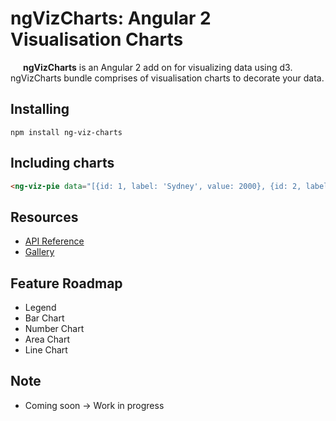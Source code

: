 # ngVizCharts: Angular 2 Visualisation Charts

<a href="#"><img src="" align="left" hspace="10" vspace="6"></a>

**ngVizCharts** is an Angular 2 add on for visualizing data using d3. ngVizCharts bundle comprises of visualisation charts to decorate your data.

## Installing

`npm install ng-viz-charts`

## Including charts

```html
<ng-viz-pie data="[{id: 1, label: 'Sydney', value: 2000}, {id: 2, label: 'Melbourne', value: 1000}]"></ng-viz-pie>
```

## Resources

* [API Reference]()
* [Gallery]()

## Feature Roadmap

* Legend
* Bar Chart
* Number Chart
* Area Chart
* Line Chart

## Note

* Coming soon -> Work in progress 

